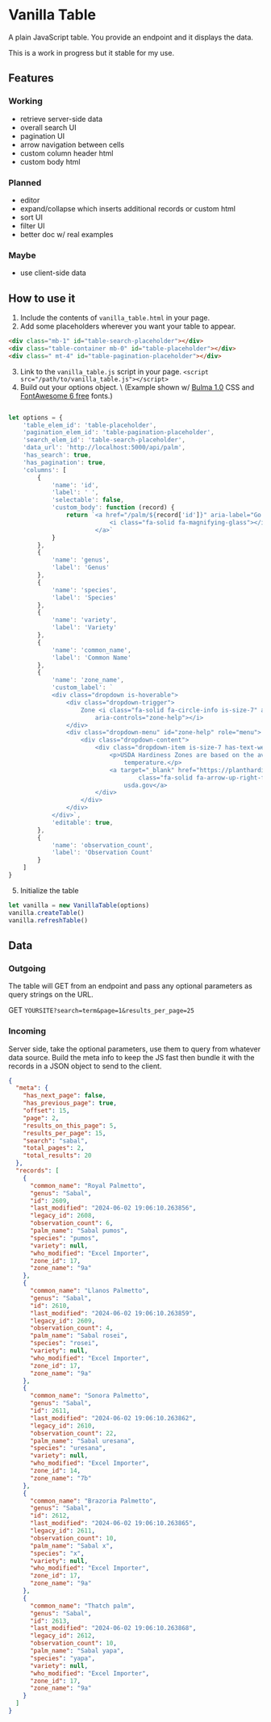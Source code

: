 # Vanilla Table

A plain JavaScript table. You provide an endpoint and it displays the data.

This is a work in progress but it stable for my use. 

## Features

### Working

  * retrieve server-side data
  * overall search UI
  * pagination UI
  * arrow navigation between cells
  * custom column header html
  * custom body html

### Planned

  * editor
  * expand/collapse which inserts additional records or custom html
  * sort UI
  * filter UI
  * better doc w/ real examples

### Maybe

  * use client-side data

## How to use it 

1. Include the contents of `vanilla_table.html` in your page.
2. Add some placeholders wherever you want your table to appear.

```html
<div class="mb-1" id="table-search-placeholder"></div>
<div class="table-container mb-0" id="table-placeholder"></div>
<div class=" mt-4" id="table-pagination-placeholder"></div>
```

3. Link to the `vanilla_table.js` script in your page. `<script src="/path/to/vanilla_table.js"></script>`
4. Build out your options object. \ 
(Example shown w/ [Bulma 1.0](https://bulma.io/documentation/) CSS and [FontAwesome 6 free](https://docs.fontawesome.com/web/setup/host-yourself/svg-js) fonts.)

```javascript

let options = {
    'table_elem_id': 'table-placeholder',
    'pagination_elem_id': 'table-pagination-placeholder',
    'search_elem_id': 'table-search-placeholder',
    'data_url': 'http://localhost:5000/api/palm',
    'has_search': true,
    'has_pagination': true,
    'columns': [
        {
            'name': 'id',
            'label': ' ',
            'selectable': false,
            'custom_body': function (record) {
                return `<a href="/palm/${record['id']}" aria-label="Go to palm" title="Go to palm">
                            <i class="fa-solid fa-magnifying-glass"></i>
                        </a>`
            }
        },
        {
            'name': 'genus',
            'label': 'Genus'
        },
        {
            'name': 'species',
            'label': 'Species'
        },
        {
            'name': 'variety',
            'label': 'Variety'
        },
        {
            'name': 'common_name',
            'label': 'Common Name'
        },
        {
            'name': 'zone_name',
            'custom_label': `                   
            <div class="dropdown is-hoverable">
                <div class="dropdown-trigger">
                    Zone <i class="fa-solid fa-circle-info is-size-7" aria-haspopup="true"
                        aria-controls="zone-help"></i>
                </div>
                <div class="dropdown-menu" id="zone-help" role="menu">
                    <div class="dropdown-content">
                        <div class="dropdown-item is-size-7 has-text-weight-normal">
                            <p>USDA Hardiness Zones are based on the average annual minimum
                                temperature.</p>
                            <a target="_blank" href="https://planthardiness.ars.usda.gov/"> <i
                                    class="fa-solid fa-arrow-up-right-from-square"></i> More info at
                                usda.gov</a>
                        </div>
                    </div>
                </div>
            </div>`,
            'editable': true,
        },
        {
            'name': 'observation_count',
            'label': 'Observation Count'
        }
    ]
}
```

5. Initialize the table

```javascript
let vanilla = new VanillaTable(options)
vanilla.createTable()
vanilla.refreshTable()
```

## Data

### Outgoing

The table will GET from an endpoint and pass any optional parameters as query strings on the URL.

GET `YOURSITE?search=term&page=1&results_per_page=25`

### Incoming

Server side, take the optional parameters, use them to query from whatever data source.
Build the meta info to keep the JS fast then bundle it with the records in a JSON object to send to the client. 

```json
{
  "meta": {
    "has_next_page": false,
    "has_previous_page": true,
    "offset": 15,
    "page": 2,
    "results_on_this_page": 5,
    "results_per_page": 15,
    "search": "sabal",
    "total_pages": 2,
    "total_results": 20
  },
  "records": [
    {
      "common_name": "Royal Palmetto",
      "genus": "Sabal",
      "id": 2609,
      "last_modified": "2024-06-02 19:06:10.263856",
      "legacy_id": 2608,
      "observation_count": 6,
      "palm_name": "Sabal pumos",
      "species": "pumos",
      "variety": null,
      "who_modified": "Excel Importer",
      "zone_id": 17,
      "zone_name": "9a"
    },
    {
      "common_name": "Llanos Palmetto",
      "genus": "Sabal",
      "id": 2610,
      "last_modified": "2024-06-02 19:06:10.263859",
      "legacy_id": 2609,
      "observation_count": 4,
      "palm_name": "Sabal rosei",
      "species": "rosei",
      "variety": null,
      "who_modified": "Excel Importer",
      "zone_id": 17,
      "zone_name": "9a"
    },
    {
      "common_name": "Sonora Palmetto",
      "genus": "Sabal",
      "id": 2611,
      "last_modified": "2024-06-02 19:06:10.263862",
      "legacy_id": 2610,
      "observation_count": 22,
      "palm_name": "Sabal uresana",
      "species": "uresana",
      "variety": null,
      "who_modified": "Excel Importer",
      "zone_id": 14,
      "zone_name": "7b"
    },
    {
      "common_name": "Brazoria Palmetto",
      "genus": "Sabal",
      "id": 2612,
      "last_modified": "2024-06-02 19:06:10.263865",
      "legacy_id": 2611,
      "observation_count": 10,
      "palm_name": "Sabal x",
      "species": "x",
      "variety": null,
      "who_modified": "Excel Importer",
      "zone_id": 17,
      "zone_name": "9a"
    },
    {
      "common_name": "Thatch palm",
      "genus": "Sabal",
      "id": 2613,
      "last_modified": "2024-06-02 19:06:10.263868",
      "legacy_id": 2612,
      "observation_count": 10,
      "palm_name": "Sabal yapa",
      "species": "yapa",
      "variety": null,
      "who_modified": "Excel Importer",
      "zone_id": 17,
      "zone_name": "9a"
    }
  ]
}
```



